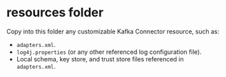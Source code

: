 # resources folder

Copy into this folder any customizable Kafka Connector resource, such as:
   - `adapters.xml`.
   - `log4j.properties` (or any other referenced log configuration file).
   - Local schema, key store, and trust store files referenced in `adapters.xml`.
